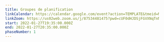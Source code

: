```yaml
---
title: Groupes de planification
linkCalendar: https://calendar.google.com/event?action=TEMPLATE&tmeid=Mm9yZDF2Z3RlN2c1aTJtczR1MDc0Z2hzdmMgbGVzeWFAZW52aXNpb25tYW5hZ2VtZW50LmNvbQ&tmsrc=lesya%40envisionmanagement.com
linkZoom: https://us02web.zoom.us/j/87534481475?pwd=cUF0dHJDSjFGVXNqTnNiNm9HSC9NUT09
start: 2022-01-27T19:35:00.000Z
end: 2022-01-27T20:35:00.000Z
phaseNumber: 1
---
```

